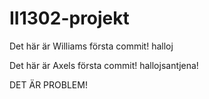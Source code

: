 # II1302-projekt


Det här är Williams första commit!
halloj

Det här är Axels första commit!
hallojsantjena!

DET ÄR PROBLEM!
